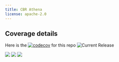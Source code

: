 ```yaml
---
title: CBR Athena
license: apache-2.0
---
```




## Coverage details

Here is the [![codecov](https://codecov.io/gh/the-cyber-boardroom/cbr-athena/graph/badge.svg?token=NWP3YE7FXK)](https://codecov.io/gh/the-cyber-boardroom/cbr-athena) for this repo
![Current Release](https://img.shields.io/badge/release-v0.57.8-blue)

![](https://codecov.io/gh/the-cyber-boardroom/cbr-athena/graphs/sunburst.svg?token=NWP3YE7FXK)
![](https://codecov.io/gh/the-cyber-boardroom/cbr-athena/graphs/tree.svg?token=NWP3YE7FXK)
![](https://codecov.io/gh/the-cyber-boardroom/cbr-athena/graphs/icicle.svg?token=NWP3YE7FXK)